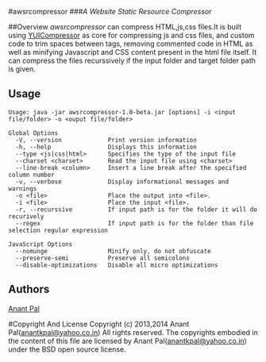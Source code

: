 #awsrcompressor 
###*A Website Static Resource Compressor*

##Overview
*awsrcompressor* can compress HTML,js,css files.It is built using [YUICompressor](http://yui.github.io/yuicompressor/) as core for 
compressing js and css files, and custom code to trim spaces between tags, removing commented code in HTML as well as minifying Javascript and CSS content
present in the html file itself. It can compress the files recurssively if the input folder and target folder path is given.


## Usage
```
Usage: java -jar awsrcompressor-1.0-beta.jar [options] -i <input file/folder> -o <ouput file/folder>

Global Options
  -V, --version             Print version information
  -h, --help                Displays this information
  --type <js|css|html>      Specifies the type of the input file
  --charset <charset>       Read the input file using <charset>
  --line-break <column>     Insert a line break after the specified column number
  -v, --verbose             Display informational messages and warnings
  -o <file>                 Place the output into <file>.
  -i <file>                 Place the input <file>.
  -r, --recurssive          If input path is for the folder it will do recurively
  --regex                   If input path is for the folder than file selection regular expression

JavaScript Options
  --nomunge                 Minify only, do not obfuscate
  --preserve-semi           Preserve all semicolons
  --disable-optimizations   Disable all micro optimizations

```

## Authors

[Anant Pal](https://www.github.com/anantkpal)

#Copyright And License
Copyright (c) 2013,2014 Anant Pal(anantkpal@yahoo.co.in) All rights reserved. 
The copyrights embodied in the content of this file are licensed by Anant Pal(anantkpal@yahoo.co.in) under the BSD open source license.

